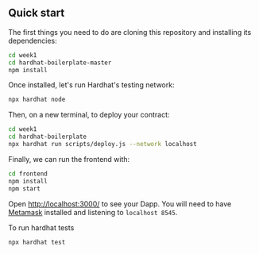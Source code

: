 

## Quick start

The first things you need to do are cloning this repository and installing its
dependencies:

```sh
cd week1
cd hardhat-boilerplate-master
npm install
```

Once installed, let's run Hardhat's testing network:

```sh
npx hardhat node
```

Then, on a new terminal, to deploy your contract:

```sh
cd week1
cd hardhat-boilerplate
npx hardhat run scripts/deploy.js --network localhost
```

Finally, we can run the frontend with:

```sh
cd frontend
npm install
npm start
```

Open [http://localhost:3000/](http://localhost:3000/) to see your Dapp. You will
need to have [Metamask](https://metamask.io) installed and listening to
`localhost 8545`.


To run hardhat tests

```sh
npx hardhat test
```
